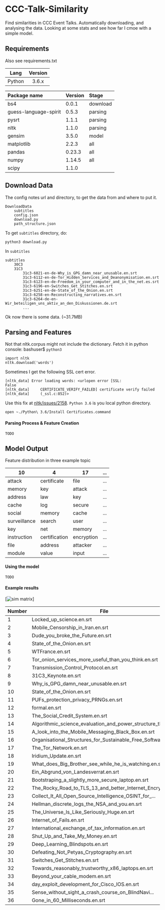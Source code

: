 # CCC-Talk-Similarity
Find similarities in CCC Event Talks. 
Automatically downloading, and analysing the data.
Looking at some stats and see how far I cmoe with a simple model.

## Requirements
Also see requirements.txt

Lang | Version 
:---: | :---: 
Python | 3.6.x

Package name | Version | Stage
:--- | :--- | :---
bs4 | 0.0.1 | download
guess-language-spirit | 0.5.3 | parsing
pysrt | 1.1.1 | parsing
nltk | 1.1.0 | parsing
gensim | 3.5.0 | model
matplotlib | 2.2.3 | all
pandas | 0.23.3 | all
numpy | 1.14.5 | all
scipy | 1.1.0 |

## Download Data
The config notes url and directory, to get the data from and where to put it.
~~~
DownloadData
    subtitles
    config.json
    download.py
    path_structure.json
~~~
To get <code>subtitles</code> directory, do:
~~~
python3 download.py
~~~
In <code>subtitles</code>

~~~
subtitles
    30C3
    31C3
        31c3-6021-en-de-Why_is_GPG_damn_near_unusable.en.srt
        31c3-6112-en-de-Tor_Hidden_Services_and_Deanonymisation.en.srt
        31c3-6123-en-de-Freedom_in_your_computer_and_in_the_net.es.srt
        31c3-6196-en-Switches_Get_Stitches.en.srt
        31c3-6251-en-de-State_of_the_Onion.en.srt
        31c3-6258-en-Reconstructing_narratives.en.srt
        31c3-6264-de-en-Wir_beteiligen_uns_aktiv_an_den_Diskussionen.de.srt
        ...
~~~
Ok now there is some data. (~31.7MB)

## Parsing and Features
Not that nltk.corpus might not include the dictionary.
Fetch it in python console: bashuser$ <code>python3</code>
~~~
import nltk
nltk.download('words')
~~~
Sometimes I get the following SSL cert error.
~~~
[nltk_data] Error loading words: <urlopen error [SSL:
False
[nltk_data]     CERTIFICATE_VERIFY_FAILED] certificate verify failed
[nltk_data]     (_ssl.c:852)>
~~~
Use this fix at [nltk/issues/2158](https://github.com/nltk/nltk/issues/2158).
<code>Python 3.6</code> is you local python directory.
~~~
open ~./Python\ 3.6/Install Certificates.command
~~~ 

#### Parsing Process & Feature Creation
<code>TODO</code>

## Model Output

Feature distribution in three example topic

10|4|17|...
---|---|---|---
attack|certificate|file|...
memory|key|attack|...
address|law|key|...
cache|log|secure|...
social|memory|cache|...
surveillance|search|user|...
key|net|memory|...
instruction|certification|encryption|...
file|address|attacker|...
module|value|input|...

#### Using the model
<code>TODO</code>


#### Example results

[![sim matrix](https://github.com/src-sauce/CCC-Talk-Similarity/blob/master/examples/myplot.png])]

Number|File
---|---
1|Locked_up_science.en.srt
2|Mobile_Censorship_in_Iran.en.srt
3|Dude_you_broke_the_Future.en.srt
4|State_of_the_Onion.en.srt
5|WTFrance.en.srt
6|Tor_onion_services_more_useful_than_you_think.en.srt
7|Transmission_Control_Protocol.en.srt
8|31C3_Keynote.en.srt
9|Why_is_GPG_damn_near_unusable.en.srt
10|State_of_the_Onion.en.srt
11|PUFs_protection_privacy_PRNGs.en.srt
12|formal.en.srt
13|The_Social_Credit_System.en.srt
14|Algorithmic_science_evaluation_and_power_structure_the_...
15|A_look_into_the_Mobile_Messaging_Black_Box.en.srt
16|Organisational_Structures_for_Sustainable_Free_Software_...
17|The_Tor_Network.en.srt
18|Iridium_Update.en.srt
19|What_does_Big_Brother_see_while_he_is_watching.en.srt
20|Ein_Abgrund_von_Landesverrat.en.srt
21|Bootstraping_a_slightly_more_secure_laptop.en.srt
22|The_Rocky_Road_to_TLS_13_and_better_Internet_Encryption...
23|Collect_It_All_Open_Source_Intelligence_OSINT_for_...
24|Hellman_discrete_logs_the_NSA_and_you.en.srt
25|The_Universe_Is_Like_Seriously_Huge.en.srt
26|Internet_of_Fails.en.srt
27|International_exchange_of_tax_information.en.srt
28|Shut_Up_and_Take_My_Money.en.srt
29|Deep_Learning_Blindspots.en.srt
30|Defeating_Not_Petyas_Cryptography.en.srt
31|Switches_Get_Stitches.en.srt
32|Towards_reasonably_trustworthy_x86_laptops.en.srt
33|Beyond_your_cable_modem.en.srt
34|day_exploit_development_for_Cisco_IOS.en.srt
35|Sense_without_sight_a_crash_course_on_BlindNavi...
36|Gone_in_60_Milliseconds.en.srt

